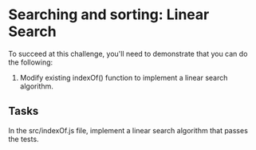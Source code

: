# Searching and sorting: Linear Search

To succeed at this challenge, you'll need to demonstrate that you can do the following:

1. Modify existing indexOf() function to implement a linear search algorithm.

## Tasks

In the src/indexOf.js file, implement a linear search algorithm that passes the tests.
